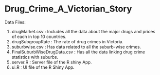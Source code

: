 # Drug_Crime_A_Victorian_Story

Data Files:
1. drugMarket.csv : Includes all the data about the major drugs and prices of each in top 10 countries.
2. drugSubgroupRate : The rate of drug crimes in Victoria.
3. suburbwise.csv : Has data related to all the suburb-wise crimes.
4. FinalSuburbWiseDrugData.csv : Has all the data linking drug crime statistics with suburbs.
5. server.R : Server file of the R shiny App.
6. ui.R : UI file of the R Shiny App.
